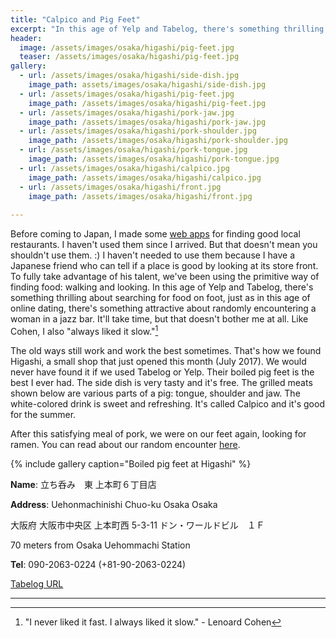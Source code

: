 ```yaml
---
title: "Calpico and Pig Feet"
excerpt: "In this age of Yelp and Tabelog, there's something thrilling about searching for food on foot."
header:
  image: /assets/images/osaka/higashi/pig-feet.jpg
  teaser: /assets/images/osaka/higashi/pig-feet.jpg
gallery:
  - url: /assets/images/osaka/higashi/side-dish.jpg
    image_path: assets/images/osaka/higashi/side-dish.jpg
  - url: /assets/images/osaka/higashi/pig-feet.jpg
    image_path: /assets/images/osaka/higashi/pig-feet.jpg
  - url: /assets/images/osaka/higashi/pork-jaw.jpg
    image_path: /assets/images/osaka/higashi/pork-jaw.jpg
  - url: /assets/images/osaka/higashi/pork-shoulder.jpg
    image_path: /assets/images/osaka/higashi/pork-shoulder.jpg
  - url: /assets/images/osaka/higashi/pork-tongue.jpg
    image_path: /assets/images/osaka/higashi/pork-tongue.jpg
  - url: /assets/images/osaka/higashi/calpico.jpg
    image_path: /assets/images/osaka/higashi/calpico.jpg
  - url: /assets/images/osaka/higashi/front.jpg
    image_path: /assets/images/osaka/higashi/front.jpg
  
---
```


Before coming to Japan, I made some [web apps](https://chilledtofu.com/tools/) for finding good local restaurants. I haven't used them since I arrived. But that doesn't mean you shouldn't use them. :) I haven't needed to use them because I have a Japanese friend who can tell if a place is good by looking at its store front. To fully take advantage of his talent, we've been using the primitive way of finding food: walking and looking. In this age of Yelp and Tabelog, there's something thrilling about searching for food on foot, just as in this age of online dating, there's something attractive about randomly encountering a woman in a jazz bar. It'll take time, but that doesn't bother me at all. Like Cohen, I also "always liked it slow."[^1] 

The old ways still work and work the best sometimes. That's how we found Higashi, a small shop that just opened this month (July 2017). We would never have found it if we used Tabelog or Yelp. Their boiled pig feet is the best I ever had. The side dish is very tasty and it's free. The grilled meats shown below are various parts of a pig: tongue, shoulder and jaw. The white-colored drink is sweet and refreshing. It's called Calpico and it's good for the summer. 

After this satisfying meal of pork, we were on our feet again, looking for ramen. You can read about our random encounter [here](https://chilledtofu.com/osaka/junk-story/). 


{% include gallery caption="Boiled pig feet at Higashi" %}

**Name**: 立ち呑み　東 上本町６丁目店

**Address**: Uehonmachinishi Chuo-ku Osaka Osaka

大阪府 大阪市中央区 上本町西 5-3-11 ドン・ワールドビル　１Ｆ

70 meters from Osaka Uehommachi Station

**Tel**: 090-2063-0224 (+81-90-2063-0224)

[Tabelog URL](https://tabelog.com/en/osaka/A2701/A270205/27099433/)

---
[^1]: "I never liked it fast. I always liked it slow." - Lenoard Cohen 